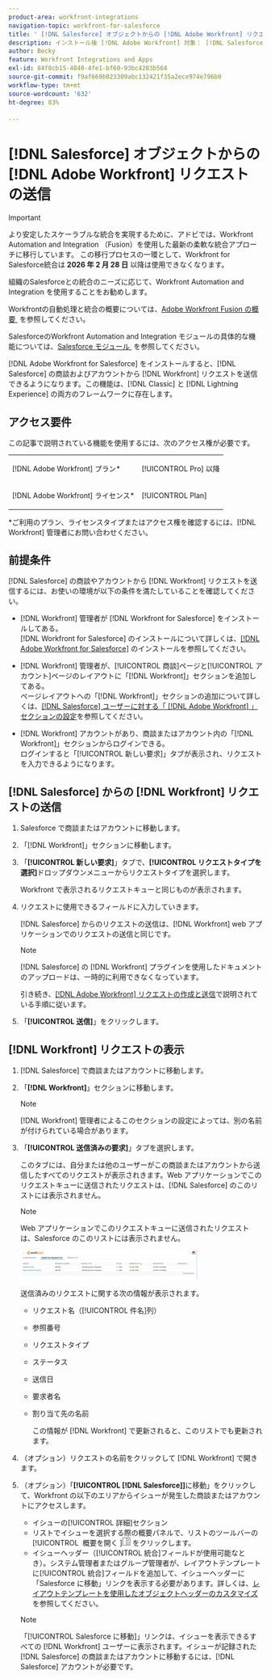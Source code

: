 ```yaml
---
product-area: workfront-integrations
navigation-topic: workfront-for-salesforce
title: ' [!DNL Salesforce] オブジェクトからの [!DNL Adobe Workfront] リクエストの送信'
description: インストール後 [!DNL Adobe Workfront] 対象： [!DNL Salesforce], you can submit [!DNL Workfront] からのリクエスト [!DNL Salesforce] 商談とアカウント。 この機能は、Classic と Lightning Experience の両方のフレームワークに存在します。
author: Becky
feature: Workfront Integrations and Apps
exl-id: 84f8cb15-4840-4fe1-bf60-93bc4283b564
source-git-commit: f9af669b023309abc132421f35a2ece974e796b0
workflow-type: tm+mt
source-wordcount: '632'
ht-degree: 83%

---
```


# [!DNL Salesforce] オブジェクトからの [!DNL Adobe Workfront] リクエストの送信

>[!IMPORTANT]
>
>より安定したスケーラブルな統合を実現するために、アドビでは、Workfront Automation and Integration （Fusion）を使用した最新の柔軟な統合アプローチに移行しています。 この移行プロセスの一環として、Workfront for Salesforce統合は **2026 年 2 月 28 日** 以降は使用できなくなります。
>
>組織のSalesforceとの統合のニーズに応じて、Workfront Automation and Integration を使用することをお勧めします。
>
>Workfrontの自動処理と統合の概要については、[Adobe Workfront Fusion の概要 &#x200B;](https://experienceleague.adobe.com/ja/docs/workfront-fusion/using/get-started-with-fusion/understand-workfront-fusion/workfront-fusion-overview) を参照してください。
>
>SalesforceのWorkfront Automation and Integration モジュールの具体的な機能については、[Salesforce モジュール &#x200B;](https://experienceleague.adobe.com/ja/docs/workfront-fusion/using/references/apps-and-their-modules/third-party-app-connectors/salesforce-modules) を参照してください。

[!DNL Adobe Workfront for Salesforce] をインストールすると、[!DNL Salesforce] の商談およびアカウントから [!DNL Workfront] リクエストを送信できるようになります。この機能は、[!DNL Classic] と [!DNL Lightning Experience] の両方のフレームワークに存在します。

## アクセス要件

この記事で説明されている機能を使用するには、次のアクセス権が必要です。

<table style="table-layout:auto"> 
 <col> 
 <col> 
 <tbody> 
  <tr> 
   <td role="rowheader"><p>[!DNL Adobe Workfront] プラン*</p></td> 
   <td> <p>[!UICONTROL Pro] 以降</p> </td> 
  </tr> 
  <tr> 
   <td role="rowheader"><p>[!DNL Adobe Workfront] ライセンス*</p></td> 
   <td> <p>[!UICONTROL Plan]</p> </td> 
  </tr> 
 </tbody> 
</table>

&#42;ご利用のプラン、ライセンスタイプまたはアクセス権を確認するには、[!DNL Workfront] 管理者にお問い合わせください。

## 前提条件

[!DNL Salesforce] の商談やアカウントから [!DNL Workfront] リクエストを送信するには、お使いの環境が以下の条件を満たしていることを確認してください。

* [!DNL Workfront] 管理者が [!DNL Workfront for Salesforce] をインストールしてある。\
   [!DNL Workfront for Salesforce] のインストールについて詳しくは、[&#x200B; [!DNL Adobe Workfront for Salesforce]](../../workfront-integrations-and-apps/using-workfront-with-salesforce/install-workfront-for-salesforce.md) のインストールを参照してください。

* [!DNL Workfront] 管理者が、[!UICONTROL 商談]ページと[!UICONTROL アカウント]ページのレイアウトに「[!DNL Workfront]」セクションを追加してある。\
   ページレイアウトへの「[!DNL Workfront]」セクションの追加について詳しくは、[&#x200B; [!DNL Salesforce] ユーザーに対する「 [!DNL Adobe Workfront] 」セクションの設定](../../workfront-integrations-and-apps/using-workfront-with-salesforce/configure-wf-section-for-salesforce-users.md)を参照してください。

* [!DNL Workfront] アカウントがあり、商談またはアカウント内の「[!DNL Workfront]」セクションからログインできる。\
   ログインすると「[!UICONTROL 新しい要求]」タブが表示され、リクエストを入力できるようになります。

## [!DNL Salesforce] からの [!DNL Workfront] リクエストの送信

1. Salesforce で商談またはアカウントに移動します。
1. 「[!DNL Workfront]」セクションに移動します。
1. 「**[!UICONTROL 新しい要求]**」タブで、**[!UICONTROL リクエストタイプを選択]**&#x200B;ドロップダウンメニューからリクエストタイプを選択します。

   Workfront で表示されるリクエストキューと同じものが表示されます。

1. リクエストに使用できるフィールドに入力していきます。

   [!DNL Salesforce] からのリクエストの送信は、[!DNL Workfront] web アプリケーションでのリクエストの送信と同じです。

   >[!NOTE]
   >
   >[!DNL Salesforce] の [!DNL Workfront] プラグインを使用したドキュメントのアップロードは、一時的に利用できなくなっています。

   引き続き、[&#x200B; [!DNL Adobe Workfront] リクエストの作成と送信](../../manage-work/requests/create-requests/create-submit-requests.md)で説明されている手順に従います。

1. 「**[!UICONTROL 送信]**」をクリックします。

## [!DNL Workfront] リクエストの表示

1. [!DNL Salesforce] で商談またはアカウントに移動します。
1. 「**[!DNL Workfront]**」セクションに移動します。

   >[!NOTE]
   >
   >[!DNL Workfront] 管理者によるこのセクションの設定によっては、別の名前が付けられている場合があります。

1. 「**[!UICONTROL 送信済みの要求]**」タブを選択します。

   このタブには、自分または他のユーザーがこの商談またはアカウントから送信したすべてのリクエストが表示されきます。Web アプリケーションでこのリクエストキューに送信されたリクエストは、[!DNL Salesforce] のこのリストには表示されません。

   >[!NOTE]
   >
   >Web アプリケーションでこのリクエストキューに送信されたリクエストは、Salesforce のこのリストには表示されません。

   ![salesforce_submitted_requests.png](assets/salesforce-submitted-requests-350x58.png)

   送信済みのリクエストに関する次の情報が表示されます。

   * リクエスト名（[!UICONTROL 件名]列）
   * 参照番号
   * リクエストタイプ
   * ステータス
   * 送信日
   * 要求者名
   * 割り当て先の名前

     この情報が [!DNL Workfront] で更新されると、このリストでも更新されます。

1. （オプション）リクエストの名前をクリックして [!DNL Workfront] で開きます。

1. （オプション）「**[!UICONTROL [!DNL Salesforce]]**&#x200B;に移動」をクリックして、Workfront の以下のエリアからイシューが発生した商談またはアカウントにアクセスします。

   * イシューの[!UICONTROL 詳細]セクション
   * リストでイシューを選択する際の概要パネルで、リストのツールバーの [!UICONTROL &#x200B; 概要を開く &#x200B;]![&#x200B; 概要パネルアイコン &#x200B;](assets/summary-panel-icon.png) をクリックします。
   * イシューヘッダー（[!UICONTROL 統合]フィールドが使用可能なとき）。システム管理者またはグループ管理者が、レイアウトテンプレートに[!UICONTROL 統合]フィールドを追加して、イシューヘッダーに「Salesforce に移動」リンクを表示する必要があります。詳しくは、[レイアウトテンプレートを使用したオブジェクトヘッダーのカスタマイズ](../../administration-and-setup/customize-workfront/use-layout-templates/customize-object-headers.md)を参照してください。

   >[!NOTE]
   >
   >「[!UICONTROL Salesforce に移動]」リンクは、イシューを表示できるすべての [!DNL Workfront] ユーザーに表示されます。イシューが記録された [!DNL Salesforce] の商談またはアカウントに移動するには、[!DNL Salesforce] アカウントが必要です。
